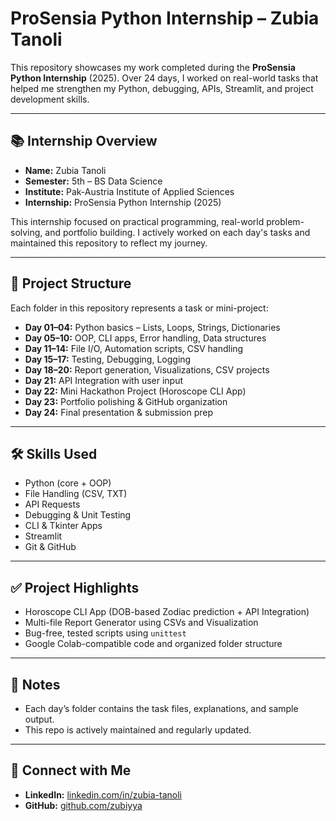 # ProSensia Python Internship – Zubia Tanoli

This repository showcases my work completed during the **ProSensia Python Internship** (2025). Over 24 days, I worked on real-world tasks that helped me strengthen my Python, debugging, APIs, Streamlit, and project development skills.

---

## 📚 Internship Overview

- **Name:** Zubia Tanoli  
- **Semester:** 5th – BS Data Science  
- **Institute:** Pak-Austria Institute of Applied Sciences  
- **Internship:** ProSensia Python Internship (2025)

This internship focused on practical programming, real-world problem-solving, and portfolio building. I actively worked on each day's tasks and maintained this repository to reflect my journey.

---

## 📁 Project Structure

Each folder in this repository represents a task or mini-project:

- **Day 01–04:** Python basics – Lists, Loops, Strings, Dictionaries  
- **Day 05–10:** OOP, CLI apps, Error handling, Data structures  
- **Day 11–14:** File I/O, Automation scripts, CSV handling  
- **Day 15–17:** Testing, Debugging, Logging  
- **Day 18–20:** Report generation, Visualizations, CSV projects  
- **Day 21:** API Integration with user input  
- **Day 22:** Mini Hackathon Project (Horoscope CLI App)  
- **Day 23:** Portfolio polishing & GitHub organization  
- **Day 24:** Final presentation & submission prep

---

## 🛠 Skills Used

- Python (core + OOP)
- File Handling (CSV, TXT)
- API Requests
- Debugging & Unit Testing
- CLI & Tkinter Apps
- Streamlit
- Git & GitHub

---

## ✅ Project Highlights

- Horoscope CLI App (DOB-based Zodiac prediction + API Integration)
- Multi-file Report Generator using CSVs and Visualization
- Bug-free, tested scripts using `unittest`
- Google Colab-compatible code and organized folder structure

---

## 📌 Notes

- Each day’s folder contains the task files, explanations, and sample output.
- This repo is actively maintained and regularly updated.

---

## 🔗 Connect with Me

- **LinkedIn:** [linkedin.com/in/zubia-tanoli](https://www.linkedin.com/in/zubia-tanoli)
- **GitHub:** [github.com/zubiyya](https://github.com/zubiyya)

